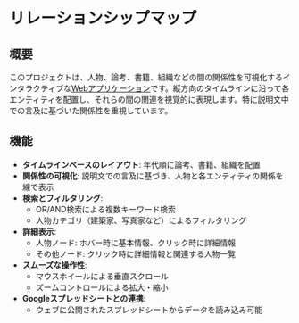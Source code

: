 # リレーションシップマップ

## 概要
このプロジェクトは、人物、論考、書籍、組織などの間の関係性を可視化するインタラクティブな[Webアプリケーション](https://torunea.github.io/Relationship-map/)です。縦方向のタイムラインに沿って各エンティティを配置し、それらの間の関連を視覚的に表現します。特に説明文中での言及に基づいた関係性を重視しています。

## 機能
- **タイムラインベースのレイアウト**: 年代順に論考、書籍、組織を配置
- **関係性の可視化**: 説明文での言及に基づき、人物と各エンティティの関係を線で表示
- **検索とフィルタリング**: 
  - OR/AND検索による複数キーワード検索
  - 人物カテゴリ（建築家、写真家など）によるフィルタリング
- **詳細表示**:
  - 人物ノード: ホバー時に基本情報、クリック時に詳細情報
  - その他ノード: クリック時に詳細情報と関連する人物一覧
- **スムーズな操作性**:
  - マウスホイールによる垂直スクロール
  - ズームコントロールによる拡大・縮小
- **Googleスプレッドシートとの連携**:
  - ウェブに公開されたスプレッドシートからデータを読み込み可能
